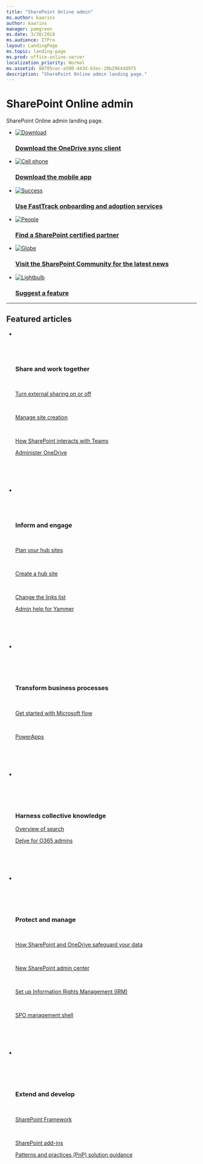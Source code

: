 ```yaml
---
title: "SharePoint Online admin"
ms.author: kaarins
author: kaarins
manager: pamgreen
ms.date: 3/30/2018
ms.audience: ITPro
layout: LandingPage
ms.topic: landing-page
ms.prod: office-online-server
localization_priority: Normal
ms.assetid: 88705cec-a580-443d-b3ec-20b2964dd975
description: "SharePoint Online admin landing page."
---
```


# SharePoint Online admin

SharePoint Online admin landing page.
  
<ul class="panelContent cardsFTitle">
    <li>
        <a href="https://onedrive.live.com/download/">
        <div class="cardSize">
            <div class="cardPadding">
                <div class="card">
                    <div class="cardImageOuter">
                        <div class="cardImage">
                            <img src="https://docs.microsoft.com/en-us/office/media/icons/download-blue.svg" alt="Download" />
                        </div>
                    </div>
                    <div class="cardText">
                        <h3>Download the OneDrive sync client</h3>
                    </div>
                </div>
            </div>
        </div>
        </a>
    </li>
    <li>
        <a href="https://products.office.com/en-us/sharepoint/mobile-app">
        <div class="cardSize">
            <div class="cardPadding">
                <div class="card">
                    <div class="cardImageOuter">
                        <div class="cardImage">
                            <img src="https://docs.microsoft.com/en-us/office/media/icons/cell-phone-generic.svg" alt="Cell phone" />
                        </div>
                    </div>
                    <div class="cardText">
                        <h3>Download the mobile app</h3>
                    </div>
                </div>
            </div>
        </div>
        </a>
    </li>
    <li>
        <a href="https://fasttrack.microsoft.com/office">
        <div class="cardSize">
            <div class="cardPadding">
                <div class="card">
                    <div class="cardImageOuter">
                        <div class="cardImage">
                            <img src="https://docs.microsoft.com/en-us/office/media/icons/success.svg" alt="Success" />
                        </div>
                    </div>
                    <div class="cardText">
                        <h3>Use FastTrack onboarding and adoption services</h3>
                    </div>
                </div>
            </div>
        </div>
        </a>
    </li>
    <li>
        <a href="https://products.office.com/en-us/sharepoint/sharepoint-partners-sharepoint-support">
        <div class="cardSize">
            <div class="cardPadding">
                <div class="card">
                    <div class="cardImageOuter">
                        <div class="cardImage">
                            <img src="https://docs.microsoft.com/en-us/office/media/icons/users-people.svg" alt="People" />
                        </div>
                    </div>
                    <div class="cardText">
                        <h3>Find a SharePoint certified partner</h3>
                    </div>
                </div>
            </div>
        </div>
        </a>
    </li>
    <li>
        <a href="https://techcommunity.microsoft.com/t5/SharePoint/ct-p/SharePoint">
        <div class="cardSize">
            <div class="cardPadding">
                <div class="card">
                    <div class="cardImageOuter">
                        <div class="cardImage">
                            <img src="https://docs.microsoft.com/en-us/office/media/icons/globe-internet.svg" alt="Globe" />
                        </div>
                    </div>
                    <div class="cardText">
                        <h3>Visit the SharePoint Community for the latest news</h3>
                    </div>
                </div>
            </div>
        </div>
        </a>
    </li>
    <li>
        <a href="https://sharepoint.uservoice.com/">
        <div class="cardSize">
            <div class="cardPadding">
                <div class="card">
                    <div class="cardImageOuter">
                        <div class="cardImage">
                            <img src="https://docs.microsoft.com/en-us/office/media/icons/lightbulb-idea-capture-blue.svg" alt="Lightbulb" />
                        </div>
                    </div>
                    <div class="cardText">
                        <h3>Suggest a feature</h3>
                    </div>
                </div>
            </div>
        </div>
        </a>
    </li>
</ul>

---

<h2>Featured articles</h2>
<ul class="panelContent cardsW">
    <li>
        <div class="cardSize">
            <div class="cardPadding">
                <div class="card">
                    <div class="cardText">
                        <h3>Share and work together</h3>
                        <p><a href="/turn-external-sharing-on-or-off">Turn external sharing on or off </a></p>
                        <p><a href="/manage-site-creation">Manage site creation </a></p>
                        <p><a href="https://docs.microsoft.com/en-us/MicrosoftTeams/sharepoint-onedrive-interact">How SharePoint interacts with Teams </a></p>
                        <p><a href="">Administer OneDrive</a></p>
                    </div>
                </div>
            </div>
        </div>
    </li>
    <li>
        <div class="cardSize">
            <div class="cardPadding">
                <div class="card">
                    <div class="cardText">
                        <h3>Inform and engage</h3>
                        <p><a href="/planning-hub-sites">Plan your hub sites</a></p>
                        <p><a href="/create-hub-site">Create a hub site</a></p>
                        <p><a href="/change-links-list-on-sharepoint-home-page">Change the links list</a></p>
                        <p><a href="">Admin help for Yammer</a></p>
                    </div>
                </div>
            </div>
        </div>
    </li>
    <li>
        <div class="cardSize">
            <div class="cardPadding">
                <div class="card">
                    <div class="cardText">
                        <h3>Transform business processes</h3>
                        <p><a href="https://docs.microsoft.com/en-us/flow/getting-started">Get started with Microsoft flow</a></p>
                        <p><a href="https://docs.microsoft.com/en-us/powerapps/">PowerApps</a></p>
               </div>
                </div>
            </div>
        </div> 
    </li>
    <li>
        <div class="cardSize">
            <div class="cardPadding">
                <div class="card">
                    <div class="cardText">
                        <h3>Harness collective knowledge</h3>
                            <p><a href="/overview-of-search">Overview of search</a></p>
                            <p><a href="/delve-for-office-365-admins">Delve for O365 admins</a></p>
                    </div>
                </div>
            </div>
        </div>
    </li>
    <li>
        <div class="cardSize">
            <div class="cardPadding">
                <div class="card">
                    <div class="cardText">
                        <h3>Protect and manage</h3>
                            <p><a href="/safeguarding-your-data">How SharePoint and OneDrive safeguard your data</a></p>
                            <p><a href="/">New SharePoint admin center</a></p>
                            <p><a href="/">Set up Information Rights Management (IRM)</a></p>
                            <p><a href="https://docs.microsoft.com/en-us/powershell/sharepoint/sharepoint-online/connect-sharepoint-online?view=sharepoint-ps">SPO management shell </a></p>
                    </div>
                </div>
            </div>
        </div>
    </li>
    <li>
        <div class="cardSize">
            <div class="cardPadding">
                <div class="card">
                    <div class="cardText">
                        <h3>Extend and develop</h3>
                            <p><a href="https://docs.microsoft.com/en-us/sharepoint/dev/spfx/sharepoint-framework-overview">SharePoint Framework</a></p>
                            <p><a href="https://docs.microsoft.com/en-us/sharepoint/dev/sp-add-ins/sharepoint-add-ins">SharePoint add-ins</a></p>
                            <p><a href="https://docs.microsoft.com/en-us/sharepoint/dev/solution-guidance/office-365-development-patterns-and-practices-solution-guidance">Patterns and practices (PnP) solution guidance</a></p>
                    </div>
                </div>
            </div>
        </div>
    </li>
</ul>  

